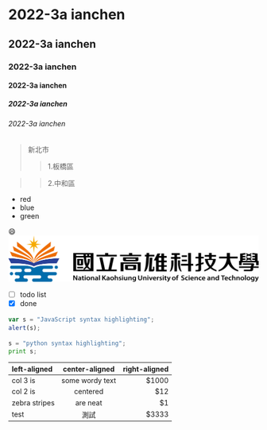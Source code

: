 # 2022-3a ianchen
## 2022-3a ianchen
### 2022-3a ianchen
#### 2022-3a ianchen
##### 2022-3a ianchen
###### 2022-3a ianchen

>新北市
>>1.板橋區

>>2.中和區

+ red
+ blue
+ green




:smile:
![](nkust.png)

- [ ] todo list
- [x] done
```js
var s = "JavaScript syntax highlighting";
alert(s);
```
```python
s = "python syntax highlighting";
print s;
```

|left-aligned | center-aligned |right-aligned |
|:-|:-:|-:|
|col 3 is|some wordy text|$1000|
|col 2 is|centered|$12|
|zebra stripes|are neat|$1|
|test|測試|$3333|

